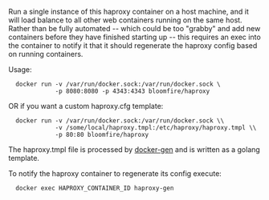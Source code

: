 Run a single instance of this haproxy container on a host machine, and it will load balance to all other web containers running on the same host.
Rather than be fully automated -- which could be too "grabby" and add new containers before they have finished starting up -- this requires an
exec into the container to notify it that it should regenerate the haproxy config based on running containers.

Usage:

      docker run -v /var/run/docker.sock:/var/run/docker.sock \
                 -p 8080:8080 -p 4343:4343 bloomfire/haproxy

OR if you want a custom haproxy.cfg template:

      docker run -v /var/run/docker.sock:/var/run/docker.sock \\
                 -v /some/local/haproxy.tmpl:/etc/haproxy/haproxy.tmpl \\        
                 -p 80:80 bloomfire/haproxy

The haproxy.tmpl file is processed by [docker-gen][1] and is written as a golang template.

  [1]: https://github.com/jwilder/docker-gen

To notify the haproxy container to regenerate its config execute:

      docker exec HAPROXY_CONTAINER_ID haproxy-gen
